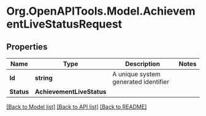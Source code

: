 
# Org.OpenAPITools.Model.AchievementLiveStatusRequest

## Properties

Name | Type | Description | Notes
------------ | ------------- | ------------- | -------------
**Id** | **string** | A unique system generated identifier | 
**Status** | **AchievementLiveStatus** |  | 

[[Back to Model list]](../README.md#documentation-for-models)
[[Back to API list]](../README.md#documentation-for-api-endpoints)
[[Back to README]](../README.md)


